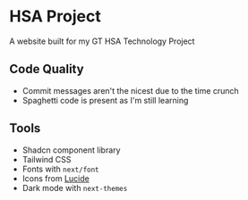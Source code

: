 # HSA Project

A website built for my GT HSA Technology Project

## Code Quality

- Commit messages aren't the nicest due to the time crunch
- Spaghetti code is present as I'm still learning

## Tools

- Shadcn component library
- Tailwind CSS
- Fonts with `next/font`
- Icons from [Lucide](https://lucide.dev)
- Dark mode with `next-themes`
